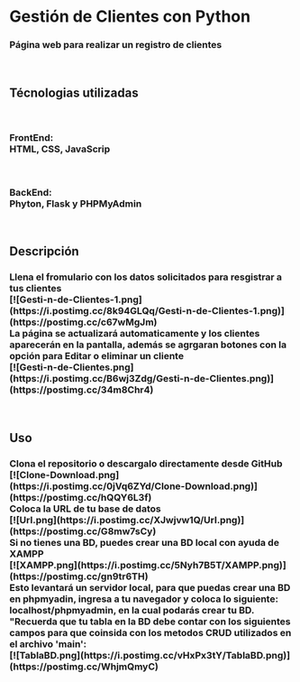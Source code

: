 <h1>Gestión de Clientes con Python</h1>
<h3>Página web para realizar un registro de clientes</h3>
</br>
<h2>Técnologias utilizadas</h2>
</br>
<h3>
    <b>FrontEnd:</b>
    <br>
    HTML, CSS, JavaScrip
</h3>
</br>
<h3>
    <b>BackEnd:</b> 
    <br>
    Phyton, Flask y PHPMyAdmin
</h3>
<br>
<h2>
    <b>Descripción</b>
    <br>
    <h3>
        Llena el fromulario con los datos solicitados para resgistrar a tus clientes
        <br>
        [![Gesti-n-de-Clientes-1.png](https://i.postimg.cc/8k94GLQq/Gesti-n-de-Clientes-1.png)](https://postimg.cc/c67wMgJm)
        <br>
        La página se actualizará automaticamente y los clientes aparecerán en la pantalla, además se agrgaran botones con la opción para <b>Editar</b> o <b>eliminar</b> un cliente
        <br>
        [![Gesti-n-de-Clientes.png](https://i.postimg.cc/B6wj3Zdg/Gesti-n-de-Clientes.png)](https://postimg.cc/34m8Chr4)
    </h3>
</h2>
<br>
<h2>
    <b>Uso</b>
    </br>
    <h3>
        Clona el repositorio o descargalo directamente desde GitHub 
        <br>
        [![Clone-Download.png](https://i.postimg.cc/0jVq6ZYd/Clone-Download.png)](https://postimg.cc/hQQY6L3f)
        <br>
        Coloca la URL de tu base de datos
        <br>
        [![Url.png](https://i.postimg.cc/XJwjvw1Q/Url.png)](https://postimg.cc/G8mw7sCy)
        <br>
        <b>Si no tienes una BD, puedes crear una BD local con ayuda de XAMPP</b>
        <br>
        [![XAMPP.png](https://i.postimg.cc/5Nyh7B5T/XAMPP.png)](https://postimg.cc/gn9tr6TH)
        <br>
        Esto levantará un servidor local, para que puedas crear una BD en <b>phpmyadin</b>, ingresa a tu navegador y coloca lo siguiente: <b>localhost/phpmyadmin</b>, en la cual podarás crear tu BD. "Recuerda que tu tabla en la BD debe contar con los siguientes campos para que coinsida con los metodos CRUD utilizados en el archivo 'main':
        <br>
        [![TablaBD.png](https://i.postimg.cc/vHxPx3tY/TablaBD.png)](https://postimg.cc/WhjmQmyC)
    </h3>
</h2>

